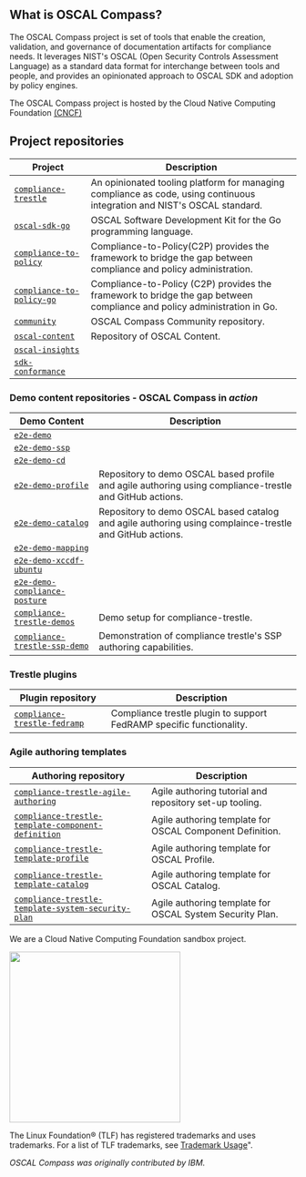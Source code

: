 
## What is OSCAL Compass?

The OSCAL Compass project is set of tools that enable the creation, validation, and governance of documentation artifacts for compliance needs. It leverages NIST's OSCAL (Open Security Controls Assessment Language) as a standard data format for interchange between tools and people, and provides an opinionated approach to OSCAL SDK and adoption by policy engines.

The OSCAL Compass project is hosted by the Cloud Native Computing Foundation [(CNCF)](https://www.cncf.io/)




## Project repositories

| Project                                                                               | Description                                                                                                              |
|---------------------------------------------------------------------------------------|--------------------------------------------------------------------------------------------------------------------------|
| [`compliance-trestle`](https://github.com/oscal-compass/compliance-trestle)           | An opinionated tooling platform for managing compliance as code, using continuous integration and NIST's OSCAL standard. |
| [`oscal-sdk-go`](https://github.com/oscal-compass/oscal-sdk-go)                       | OSCAL Software Development Kit for the Go programming language.                                                          |
| [`compliance-to-policy`](https://github.com/oscal-compass/compliance-to-policy)       | Compliance-to-Policy(C2P) provides the framework to bridge the gap between compliance and policy administration.         |
| [`compliance-to-policy-go`](https://github.com/oscal-compass/compliance-to-policy-go) | Compliance-to-Policy (C2P) provides the framework to bridge the gap between compliance and policy administration in Go.  |
| [`community`](https://github.com/oscal-compass/community)                             | OSCAL Compass Community repository.                                                                                      |
| [`oscal-content`](https://github.com/oscal-compass/oscal-content)                     | Repository of OSCAL Content.                                                                                             |
| [`oscal-insights`](https://github.com/oscal-compass/oscal-insights)                   |                                                                                                                          |
| [`sdk-conformance`](https://github.com/oscal-compass/sdk-conformance)                 |                                                                                                                          |

### Demo content repositories - OSCAL Compass in _action_
| Demo Content                                                                                  | Description                                                                                             |
|-----------------------------------------------------------------------------------------------|---------------------------------------------------------------------------------------------------------|
| [`e2e-demo`](https://github.com/oscal-compass/e2e-demo)                                       |                                                                                                         |
| [`e2e-demo-ssp`](https://github.com/oscal-compass/e2e-demo-ssp)                               |                                                                                                         |
| [`e2e-demo-cd`](https://github.com/oscal-compass/e2e-demo-cd)                                 |                                                                                                         |
| [`e2e-demo-profile`](https://github.com/oscal-compass/e2e-demo-profile)                       | Repository to demo OSCAL based profile and agile authoring using compliance-trestle and GitHub actions. |
| [`e2e-demo-catalog`](https://github.com/oscal-compass/e2e-demo-catalog)                       | Repository to demo OSCAL based catalog and agile authoring using complaince-trestle and GitHub actions. |
| [`e2e-demo-mapping`](https://github.com/oscal-compass/e2e-demo-mapping)                       |                                                                                                         |
| [`e2e-demo-xccdf-ubuntu`](https://github.com/oscal-compass/e2e-demo-xccdf-ubuntu)             |                                                                                                         |
| [`e2e-demo-compliance-posture`](https://github.com/oscal-compass/e2e-demo-compliance-posture) |                                                                                                         |
| [`compliance-trestle-demos`](https://github.com/oscal-compass/compliance-trestle-demos)       | Demo setup for compliance-trestle.                                                                      |
| [`compliance-trestle-ssp-demo`](https://github.com/oscal-compass/compliance-trestle-ssp-demo) | Demonstration of compliance trestle's SSP authoring capabilities.                                       |

### Trestle plugins
| Plugin repository                                                                           | Description                                                          |
|---------------------------------------------------------------------------------------------|----------------------------------------------------------------------|
| [`compliance-trestle-fedramp`](https://github.com/oscal-compass/compliance-trestle-fedramp) | Compliance trestle plugin to support FedRAMP specific functionality. |


### Agile authoring templates
| Authoring repository                                                                                                                    | Description                                                                                              |
|-----------------------------------------------------------------------------------------------------------------------------------------|----------------------------------------------------------------------------------------------------------|
| [`compliance-trestle-agile-authoring`](https://github.com/oscal-compass/compliance-trestle-agile-authoring)                             | Agile authoring tutorial and repository set-up tooling.                                                  |
| [`compliance-trestle-template-component-definition`](https://github.com/oscal-compass/compliance-trestle-template-component-definition) | Agile authoring template for OSCAL Component Definition.                                                 |
| [`compliance-trestle-template-profile`](https://github.com/oscal-compass/compliance-trestle-template-profile)                           | Agile authoring template for OSCAL Profile.                                                              |
| [`compliance-trestle-template-catalog`](https://github.com/oscal-compass/compliance-trestle-template-catalog)                           | Agile authoring template for OSCAL Catalog.                                                              |
| [`compliance-trestle-template-system-security-plan`](https://github.com/oscal-compass/compliance-trestle-template-system-security-plan) | Agile authoring template for OSCAL System Security Plan.                                                 |


We are a Cloud Native Computing Foundation sandbox project.

<picture>
  <source media="(prefers-color-scheme: light)" srcset="https://www.cncf.io/wp-content/uploads/2022/07/cncf-white-logo.svg">
  <img src="https://www.cncf.io/wp-content/uploads/2022/07/cncf-color-bg.svg" width=300 />
</picture>

The Linux Foundation® (TLF) has registered trademarks and uses trademarks. For a list of TLF trademarks, see [Trademark Usage](https://www.linuxfoundation.org/legal/trademark-usage)".

*OSCAL Compass was originally contributed by IBM.*
